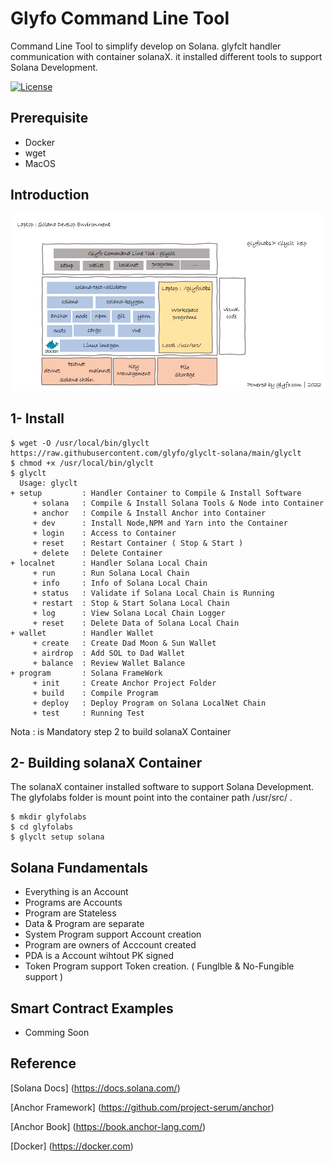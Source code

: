 # Glyfo Command Line Tool

Command Line Tool to simplify develop on Solana. 
glyfclt handler communication with container solanaX. it installed different tools to support Solana Development.

[![License](https://img.shields.io/badge/License-Apache_2.0-blue.svg)](https://opensource.org/licenses/Apache-2.0)

## Prerequisite 

+ Docker 
+ wget
+ MacOS

## Introduction 

![Detail](./glyclt.png)

## 1- Install 

```console
$ wget -O /usr/local/bin/glyclt https://raw.githubusercontent.com/glyfo/glyclt-solana/main/glyclt
$ chmod +x /usr/local/bin/glyclt
$ glyclt
  Usage: glyclt
+ setup         : Handler Container to Compile & Install Software 
     + solana   : Compile & Install Solana Tools & Node into Container
     + anchor   : Compile & Install Anchor into Container
     + dev      : Install Node,NPM and Yarn into the Container
     + login    : Access to Container 
     + reset    : Restart Container ( Stop & Start ) 
     + delete   : Delete Container
+ localnet      : Handler Solana Local Chain
     + run      : Run Solana Local Chain
     + info     : Info of Solana Local Chain
     + status   : Validate if Solana Local Chain is Running
     + restart  : Stop & Start Solana Local Chain
     + log      : View Solana Local Chain Logger
     + reset    : Delete Data of Solana Local Chain 
+ wallet        : Handler Wallet 
     + create   : Create Dad Moon & Sun Wallet
     + airdrop  : Add SOL to Dad Wallet
     + balance  : Review Wallet Balance 
+ program       : Solana FrameWork 
     + init     : Create Anchor Project Folder 
     + build    : Compile Program
     + deploy   : Deploy Program on Solana LocalNet Chain
     + test     : Running Test 
```
Nota : is Mandatory step 2 to build solanaX Container 

## 2- Building solanaX Container 

The solanaX container installed software to support Solana Development. 
The glyfolabs folder is mount point into the container path /usr/src/ .

```console
$ mkdir glyfolabs
$ cd glyfolabs
$ glyclt setup solana 

```
## Solana Fundamentals

+ Everything is an Account
+ Programs are Accounts 
+ Program are Stateless 
+ Data & Program are separate 
+ System Program support Account creation
+ Program are owners of Acccount created
+ PDA is a Account wihtout PK signed
+ Token Program support Token creation. ( Funglble & No-Fungible support )

## Smart Contract Examples 

+ Comming Soon

## Reference

[Solana Docs] (https://docs.solana.com/)

[Anchor Framework] (https://github.com/project-serum/anchor)

[Anchor Book] (https://book.anchor-lang.com/)

[Docker] (https://docker.com)
